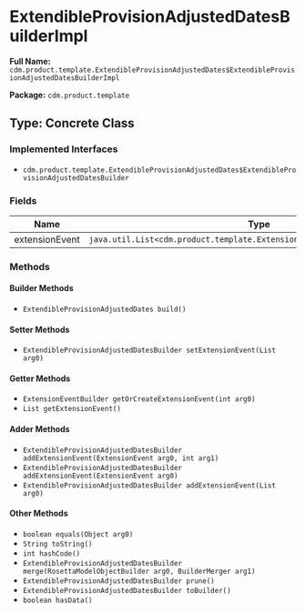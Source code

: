# ExtendibleProvisionAdjustedDatesBuilderImpl

**Full Name:** `cdm.product.template.ExtendibleProvisionAdjustedDates$ExtendibleProvisionAdjustedDatesBuilderImpl`

**Package:** `cdm.product.template`

## Type: Concrete Class

### Implemented Interfaces

- `cdm.product.template.ExtendibleProvisionAdjustedDates$ExtendibleProvisionAdjustedDatesBuilder`

### Fields

| Name | Type | Description |
|------|------|-------------|
| extensionEvent | `java.util.List<cdm.product.template.ExtensionEvent$ExtensionEventBuilder>` |  |

### Methods

#### Builder Methods

- `ExtendibleProvisionAdjustedDates build()`

#### Setter Methods

- `ExtendibleProvisionAdjustedDatesBuilder setExtensionEvent(List arg0)`

#### Getter Methods

- `ExtensionEventBuilder getOrCreateExtensionEvent(int arg0)`
- `List getExtensionEvent()`

#### Adder Methods

- `ExtendibleProvisionAdjustedDatesBuilder addExtensionEvent(ExtensionEvent arg0, int arg1)`
- `ExtendibleProvisionAdjustedDatesBuilder addExtensionEvent(ExtensionEvent arg0)`
- `ExtendibleProvisionAdjustedDatesBuilder addExtensionEvent(List arg0)`

#### Other Methods

- `boolean equals(Object arg0)`
- `String toString()`
- `int hashCode()`
- `ExtendibleProvisionAdjustedDatesBuilder merge(RosettaModelObjectBuilder arg0, BuilderMerger arg1)`
- `ExtendibleProvisionAdjustedDatesBuilder prune()`
- `ExtendibleProvisionAdjustedDatesBuilder toBuilder()`
- `boolean hasData()`

